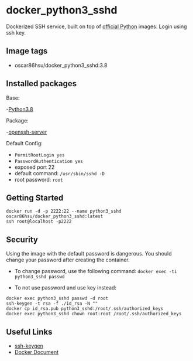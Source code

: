 # docker_python3_sshd
Dockerized SSH service, built on top of [official Python](https://hub.docker.com/_/python/) images. Login using ssh key.

## Image tags

- oscar86hsu/docker_python3_sshd:3.8

## Installed packages

Base:

-[Python3.8](https://github.com/docker-library/python/blob/0b1fb9529c79ea85b8c80ff3dd85a32a935b0346/3.8/buster/Dockerfile)

Package:

-[openssh-server](https://packages.debian.org/zh-tw/jessie/openssh-server)

Default Config:

- `PermitRootLogin yes`
- `PasswordAuthentication yes`
- exposed port 22
- default command: `/usr/sbin/sshd -D`
- root password: `root`

## Getting Started
`docker run -d -p 2222:22 --name python3_sshd oscar86hsu/docker_python3_sshd:latest`<br>
`ssh root@localhost -p2222`

## Security

Using the image with the default password is dangerous. You should change your password after creating the container.<br>
- To change password, use the following command:
`docker exec -ti python3_sshd passwd`

- To not use password and use key instead:<br>
```
docker exec python3_sshd passwd -d root
ssh-keygen -t rsa -f ./id_rsa -N ""
docker cp id_rsa.pub python3_sshd:/root/.ssh/authorized_keys
docker exec python3_sshd chown root:root /root/.ssh/authorized_keys
```

## Useful Links
- [ssh-keygen](https://www.ssh.com/ssh/keygen/)
- [Docker Document](https://docs.docker.com/)


